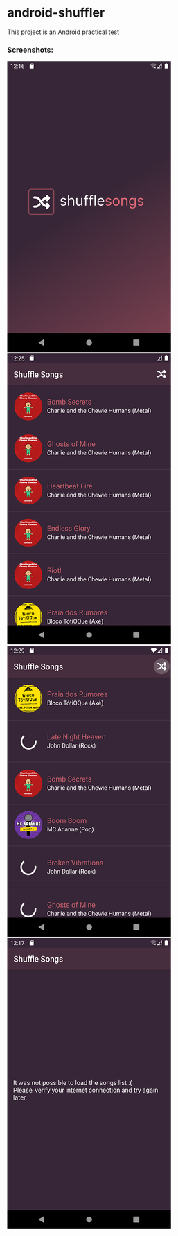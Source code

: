 # android-shuffler
This project is an Android practical test

### Screenshots: ###

![Splash](https://github.com/elihimas/android-shuffler/blob/master/screenshots/splash.png)
![List](https://github.com/elihimas/android-shuffler/blob/master/screenshots/songs-list.png)
![Sluffle](https://github.com/elihimas/android-shuffler/blob/master/screenshots/shuffling.png)
![Error](https://github.com/elihimas/android-shuffler/blob/master/screenshots/error.png)
